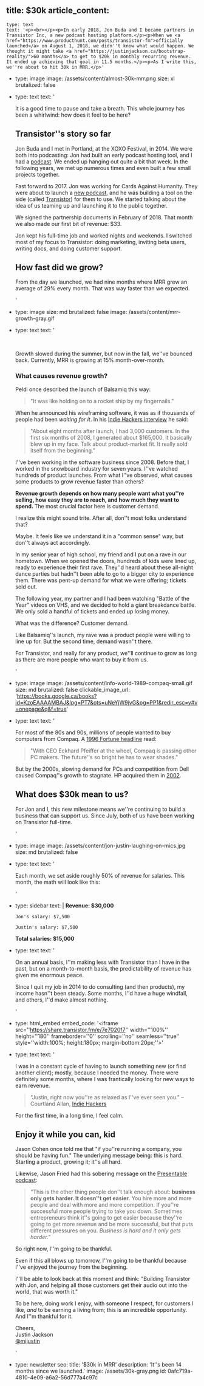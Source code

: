 title: $30k
article_content:
  -
    type: text
    text: '<p><br></p><p>In early 2018, Jon Buda and I became partners in Transistor Inc, a new podcast hosting platform.</p><p>When we <a href="https://www.producthunt.com/posts/transistor-fm">officially launched</a> on August 1, 2018, we didn''t know what would happen. We thought it might take <a href="https://justinjackson.ca/bootstrap-reality/">60 months</a> to get to $20k in monthly recurring revenue. It ended up achieving that goal in 11.5 months.</p><p>As I write this, we''re about to hit 30k in MRR.</p>'
  -
    type: image
    image: /assets/content/almost-30k-mrr.png
    size: xl
    brutalized: false
  -
    type: text
    text: '<p>It is a good time to pause and take a breath. This whole journey has been a whirlwind: how does it feel to be here?<br></p><h2>Transistor''s story so far</h2><p>Jon Buda and I met in Portland, at the XOXO Festival, in 2014. We were both into podcasting: Jon had built an early podcast hosting tool, and I had a <a href="https://www.productpeople.tv/">podcast</a>. We ended up hanging out quite a bit that week. In the following years, we met up numerous times and even built a few small projects together.</p><p>Fast forward to 2017. Jon was working for Cards Against Humanity. They were about to launch a <a href="https://www.thegoodnewspodcast.fm/">new podcast</a>, and he was building a tool on the side (called <a href="https://transistor.fm/?via=justin">Transistor</a>) for them to use. We started talking about the idea of us teaming up and launching it to the public together.</p><p>We signed the partnership documents in February of 2018. That month we also made our first bit of revenue: $33.</p><p>Jon kept his full-time job and worked nights and weekends. I switched most of my focus to Transistor: doing marketing, inviting beta users, writing docs, and doing customer support.</p><h2>How fast did we grow?</h2><p>From the day we launched, we had nine months where MRR grew an average of 29% every month. That was way faster than we expected.&nbsp;</p>'
  -
    type: image
    size: md
    brutalized: false
    image: /assets/content/mrr-growth-gray.gif
  -
    type: text
    text: '<p><br></p><p>Growth slowed during the summer, but now in the fall, we''ve bounced back. Currently, MRR is growing at 15% month-over-month.</p><h3>What causes revenue growth?</h3><p>Peldi once described the launch of Balsamiq this way:</p><blockquote><p>"It was like holding on to a rocket ship by my fingernails."</p></blockquote><p>When he announced his wireframing software, it was as if thousands of people had been <i>waiting for it</i>. In his <a href="https://www.indiehackers.com/podcast/085-peldi-guilizzoni-of-balsamiq">Indie Hackers interview</a> he said:</p><blockquote><p>"About eight months after launch, I had 3,000 customers. In the first six months of 2008, I generated about $165,000. It basically blew up in my face. Talk about product-market fit. It really sold itself from the beginning."</p></blockquote><p>I''ve been working in the software business since 2008. Before that, I worked in the snowboard industry for seven years. I''ve watched hundreds of product launches. From what I''ve observed, what causes some products to grow revenue faster than others?</p><p><b>Revenue growth depends on how many people want what you''re selling, how easy they are to reach, and how much they want to spend. </b>The most crucial factor here is customer demand.</p><p>I realize this might sound trite. After all, don''t most folks understand that?</p><p>Maybe. It feels like we understand it in a "common sense" way, but don''t always act accordingly.</p><p>In my senior year of high school, my friend and I put on a rave in our hometown. When we opened the doors, hundreds of kids were lined up, ready to experience their first rave. They''d heard about these all-night dance parties but hadn''t been able to go to a bigger city to experience them. There was pent-up demand for what we were offering; tickets sold out.</p><p>The following year, my partner and I had been watching "Battle of the Year" videos on VHS, and we decided to hold a giant breakdance battle. We only sold a handful of tickets and ended up losing money.</p><p>What was the difference? Customer demand.</p><p>Like Balsamiq''s launch, my rave was a product people were willing to line up for. But the second time, demand wasn''t there.</p><p>For Transistor, and really for any product, we''ll continue to grow as long as there are more people who want to buy it from us.</p>'
  -
    type: image
    image: /assets/content/info-world-1989-compaq-small.gif
    size: md
    brutalized: false
    clickable_image_url: 'https://books.google.ca/books?id=KzoEAAAAMBAJ&lpg=PT7&ots=uNeYjW9jvG&pg=PP1&redir_esc=y#v=onepage&q&f=true'
  -
    type: text
    text: '<p>For most of the 80s and 90s, millions of people wanted to buy computers from Compaq. A <a href="https://archive.fortune.com/magazines/fortune/fortune_archive/1996/04/01/210990/index.htm">1996 Fortune headline</a> read:</p><blockquote><p>"With CEO Eckhard Pfeiffer at the wheel, Compaq is passing other PC makers. The future''s so bright he has to wear shades."</p></blockquote><p>But by the 2000s, slowing demand for PCs and competition from Dell caused Compaq''s growth to stagnate. HP acquired them in&nbsp;<a href="https://www.nytimes.com/2001/09/04/business/hewlett-packard-in-deal-to-buy-compaq-for-25-billion-in-stock.html">2002</a>.</p><h2>What does $30k mean to us?</h2><p>For Jon and I, this new milestone means we''re continuing to build a business that can support us. Since July, both of us have been working on Transistor full-time.</p>'
  -
    type: image
    image: /assets/content/jon-justin-laughing-on-mics.jpg
    size: md
    brutalized: false
  -
    type: text
    text: '<p>Each month, we set aside roughly 50% of revenue for salaries. This month, the math will look like this:</p>'
  -
    type: sidebar
    text: |
      **Revenue: $30,000**
      
        Jon's salary: $7,500
        
        Justin's salary: $7,500
        
      **Total salaries: $15,000**
  -
    type: text
    text: '<p>On an annual basis, I''m making less with Transistor than I have in the past, but on a month-to-month basis, the predictability of revenue has given me enormous peace.</p><p>Since I quit my job in 2014 to do consulting (and then products), my income hasn''t been steady. Some months, I''d have a huge windfall, and others, I''d make almost nothing.</p>'
  -
    type: html_embed
    embed_code: '<iframe src=''https://share.transistor.fm/e/7e7020f7'' width=''100%'' height=''180'' frameborder=''0'' scrolling=''no'' seamless=''true'' style=''width:100%; height:180px; margin-bottom:20px;''></iframe>'
  -
    type: text
    text: '<p>I was in a constant cycle of having to launch something new (or find another client); mostly, because I needed the money. There were definitely some months, where I was frantically looking for new ways to earn revenue.</p><blockquote><p>"Justin, right now you''re as relaxed as I''ve ever seen you." – Courtland Allan, <a href="https://www.indiehackers.com/podcast/118-justin-jackson-of-transistor?startTime=3406.70&amp;endTime=3600.00&amp;btp=673cd396">Indie Hackers</a></p></blockquote><p>For the first time, in a long time, I feel calm.</p><h2>Enjoy it while you can, kid</h2><p>Jason Cohen once told me that "if you''re running a company, you should be having fun." The underlying message being: this is hard. Starting a product, growing it; it''s all hard.</p><p>Likewise, Jason Fried had this sobering message on the <a href="https://www.relay.fm/presentable/69">Presentable podcast</a>:</p><blockquote><p><i>"</i>This is the other thing people don''t talk enough about: <b>business only gets harder. It doesn''t get easier.</b> You hire more and more people and deal with more and more competition. If you''re successful more people trying to take you down. Sometimes entrepreneurs think it''s going to get easier because they''re going to get more revenue and be more successful, but that puts different pressures on you.&nbsp;<i>Business is hard and it only gets harder.</i>"</p></blockquote><p>So right now, I''m going to be thankful.</p><p>Even if this all blows up tomorrow, I''m going to be thankful because I''ve enjoyed the journey from the beginning.&nbsp;</p><p>I''ll be able to look back at this moment and think: "Building Transistor with Jon, and helping all those customers get their audio out into the world, that was worth it."</p><p>To be here, doing work I enjoy, with someone I respect, for customers I like, <i>and </i>to be earning a living from; this is an incredible opportunity. And I''m thankful for it.</p><p>Cheers,<br>Justin Jackson<br><a href="https://twitter.com/mijustin">@mijustin</a></p>'
  -
    type: newsletter
seo:
  title: '$30k in MRR'
  description: 'It''s been 14 months since we launched.'
  image: /assets/30k-gray.png
id: 0afc719a-4810-4e09-a6a2-56d777a4c97c
